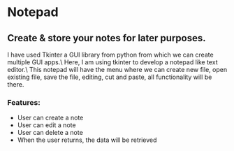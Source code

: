# Notepad

## Create & store your notes for later purposes.
I have used Tkinter a GUI library from python from which we can create multiple GUI apps.\ 
Here, I am using tkinter to develop a notepad like text editor.\ 
This notepad will have the menu where we can create new file, open existing file, save the file, editing, cut and paste, all functionality will be there.
### Features:
* User can create a note
* User can edit a note
* User can delete a note
* When the user returns, the data will be retrieved
